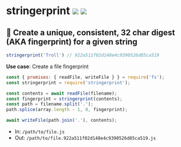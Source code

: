 # stringerprint [![](https://img.shields.io/npm/v/stringerprint.svg)](https://www.npmjs.com/package/stringerprint) [![](https://img.shields.io/badge/source--000000.svg?logo=github&style=social)](https://github.com/omrilotan/stringerprint)

## 🧬 Create a unique, consistent, 32 char digest (AKA fingerprint) for a given string

```js
stringerprint('Troll') // 922a511f02d148e4c9390526d85ca519
```

**Use case**: Create a file fingerprint
```js
const { promises: { readFile, writeFile } } = require('fs');
const stringerprint = require('stringerprint');

const contents = await readFile(filename);
const fingerprint = stringerprint(contents);
const path = filename.split('.');
path.splice(array.length - 1, 0, fingerprint);

await writeFile(path.join('.'), contents);

```
- In: `/path/to/file.js`
- Out: `/path/to/file.922a511f02d148e4c9390526d85ca519.js`
